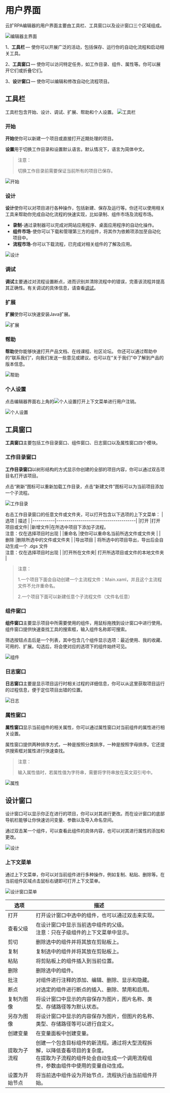 # 用户界面
云扩RPA编辑器的用户界面主要由工具栏、工具窗口以及设计窗口三个区域组成。 

![编辑器主界面](https://docimages.blob.core.chinacloudapi.cn/images/Studio/userInterface/mainInterface.PNG)

1、**工具栏** — 使你可以开展广泛的活动，包括保存、运行你的自动化流程和启动相关工具。

2、**工具窗口** — 使你可以访问特定任务，如工作目录、组件、属性等。你可以展开它们或折叠它们。 

3、**设计窗口** — 使你可以编辑和修改自动化流程项目。 

## 工具栏
工具栏包含开始、设计、调试、扩展、帮助和个人设置。
![工具栏](https://docimages.blob.core.chinacloudapi.cn/images/Studio/userInterface/toolbar.PNG)

### 开始 

**开始**使你可以新建一个项目或直接打开近期处理的项目。 
 
**设置**用于切换工作目录和设置默认语言。默认情况下，语言为简体中文。 

> 注意：
> 
>切换工作目录前需要保证当前所有的项目已保存。 
 
![开始](https://docimages.blob.core.chinacloudapi.cn/images/Studio/userInterface/start.png)

### 设计
**设计**使你可以对项目进行各种操作，包括新建、保存及运行等。你还可以使用相关工具来帮助你完成自动化流程的快速实现，比如录制、组件市场及流程市场。 

* **录制**-通过录制器可以完成对网站应用程序、桌面应用程序的自动化操作。 
* **组件市场**-使你可以下载和管理第三方的组件，将其作为依赖项添加至自动化项目中。 
* **流程市场**-你可以下载流程，已完成对相关组件的了解及应用。 

![设计](https://docimages.blob.core.chinacloudapi.cn/images/Studio/userInterface/toolbar-design.PNG)

### 调试
**调试**主要通过对流程设置断点，进而识别并清除流程中的错误，完善该流程并提高其正确性。有关调试的具体信息，请查看[调试](../Debugging.md)。

### 扩展 
**扩展**使你可以快速安装Java扩展。

![扩展](https://docimages.blob.core.chinacloudapi.cn/images/Studio/userInterface/toolbar-extension.PNG)
 
### 帮助 
**帮助**使你能够快速打开产品文档、在线课程、社区论坛。 
你还可以通过帮助中的“联系我们”，向我们发送一些意见或建议。也可以在“关于我们”中了解到产品的版本信息。 

![帮助](https://docimages.blob.core.chinacloudapi.cn/images/Studio/userInterface/toolbar-help.PNG)

 
### 个人设置 
点击编辑器界面右上角的![个人设置](https://docimages.blob.core.chinacloudapi.cn/images/Studio/userInterface/toolbar-user.PNG)打开上下文菜单进行用户注销。 
 
![个人设置](https://docimages.blob.core.chinacloudapi.cn/images/Studio/userInterface/toolbar-usersetting.png)

## 工具窗口 
**工具窗口**主要包括工作目录窗口、组件窗口、日志窗口以及属性窗口四个模块。 

### 工作目录窗口 
**工作目录窗口**以树形结构的方式显示你创建的全部的项目内容，你可以通过双击项目名打开该项目。 
 
点击“刷新”图标可以重新加载工作目录，点击“新建文件”图标可以为当前项目添加一个子流程。

![工作目录](https://docimages.blob.core.chinacloudapi.cn/images/Studio/userInterface/workspace.PNG)

右击工作目录窗口的任意文件或文件夹，可以打开包含以下选项的上下文菜单： 
|选项 |	描述 |
|-----------|---------------------------------------|
|打开 	|打开项目或文件| 
|新增文件|在所选中项目下添加子流程。</br>注意：仅在选择项目时出现 |
|重命名 	|使你可以重命名当前所选文件或文件夹 |
|删除 	|删除所选中的文件或文件夹 |
|导出项目 |	将所选中的项目导出，导出后会自动生成一个 .dgs 文件</br>注意：仅在选择项目时出现 |
|打开所在文件夹| 	打开所选项目或文件的本地文件夹 |

>注意： 
>
>1.一个项目下面会自动创建一个主流程文件：Main.xaml，并且这个主流程文件不允许重命名。 
>
>2.一个项目下面可以新建任意个子流程文件（文件名任意）

### 组件窗口 
**组件窗口**主要显示项目中所需要使用的组件，用鼠标拖拽到设计窗口中进行使用。组件窗口提供快速查找工具的搜索框，输入组件名称即可搜索。 

筛选按钮点击后是一个列表，其中包含几个组件显示选项：最近使用、我的收藏、可用的、扩展。勾选后，将会使对应的选项下的组件始终可见。 
 
![组件](https://docimages.blob.core.chinacloudapi.cn/images/Studio/userInterface/activities.png)

### 日志窗口 
**日志窗口**主要是显示项目运行时相关过程的详细信息，你可以从这里获取项目运行的过程信息，便于定位项目出错的位置。 
 
![日志](https://docimages.blob.core.chinacloudapi.cn/images/Studio/userInterface/logs.PNG)
 
### 属性窗口 
**属性窗口**显示当前组件的相关属性，你可以通过属性窗口对当前组件的属性进行相关设置。 

属性窗口提供两种排序方式，一种是按照分类排序，一种是按照字母排序。它还提供搜索框对属性进行快速查找。 
 
>注意： 
> 
>输入属性值时，若属性值为字符串，需要将字符串放在英文双引号中。 

![属性](https://docimages.blob.core.chinacloudapi.cn/images/Studio/userInterface/properties.png)
 
## 设计窗口 
设计窗口可以显示你正在进行的项目，你可以对其进行更改。而在设计窗口的底部导航栏能够让你快速访问变量、参数以及导入命名空间。

通过双击某一个组件，可以查看此组件的具体内容，也可以对其进行属性的添加和更改。 
 
![设计](https://docimages.blob.core.chinacloudapi.cn/images/Studio/userInterface/design.png)
 
### 上下文菜单 
通过上下文菜单，你可以对当前组件进行多种操作，例如复制、粘贴、删除等。在当前组件区域点击鼠标右键即可打开上下文菜单。 

![设计窗口菜单](https://docimages.blob.core.chinacloudapi.cn/images/Studio/userInterface/design-menu.png)


   |选项         |描述|
   |----------------|---------------------------------------|
   |打开         |打开设计窗口中选中的组件，也可以通过双击来实现。|
   |查看父级     |在设计窗口中显示当前选中组件的父级。 </br> 注意：只在子级组件的上下文菜单中显示。|
   |剪切         |删除选中的组件并将其放在剪贴板上。|
   |复制         |复制选中的组件并将其放在剪贴板上。|
   |粘贴         |将剪贴板上的组件插入到当前位置。|
   |删除         |删除选中的组件。|
   |批注         |对组件进行注释的添加、编辑、删除、显示和隐藏。|
   |断点         |对选定的组件进行断点的插入、删除、禁用和启用。|
   |复制为图像    |将设计窗口中显示的内容保存为图片，图片名称、类型、存储路径等为默认状态。|
   |另存为图像    |将设计窗口中显示的内容保存为图片，但图片的名称、类型、存储路径等可以进行自定义。|
   |创建变量      |在变量面板中创建变量。|
   |提取为子流程   |创建一个包含目标组件的新流程。通过将大型流程拆解，以降低查看项目的复杂度。</br>在提取为子流程的组件处会自动生成一个调用流程组件，参数由组件中使用的变量自动生成。|
   |设置为开始节点 |将当前选中组件设为开始节点，流程执行由当前组件开始。|
